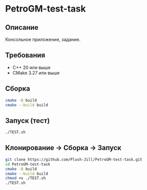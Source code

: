 # PetroGM-test-task

## Описание
Консольное приложение, задание.

## Требования
- C++ 20 или выше
- CMake 3.27 или выше

## Сборка
```bash
cmake -B build
cmake --build build
```
## Запуск (тест)
```bash
./TEST.sh
```

## Клонирование -> Сборка -> Запуск
```bash
git clone https://github.com/Plush-Jill/PetroGM-test-task.git
cd PetroGM-test-task
cmake -B build
cmake --build build
chmod +x ./TEST.sh
./TEST.sh
```